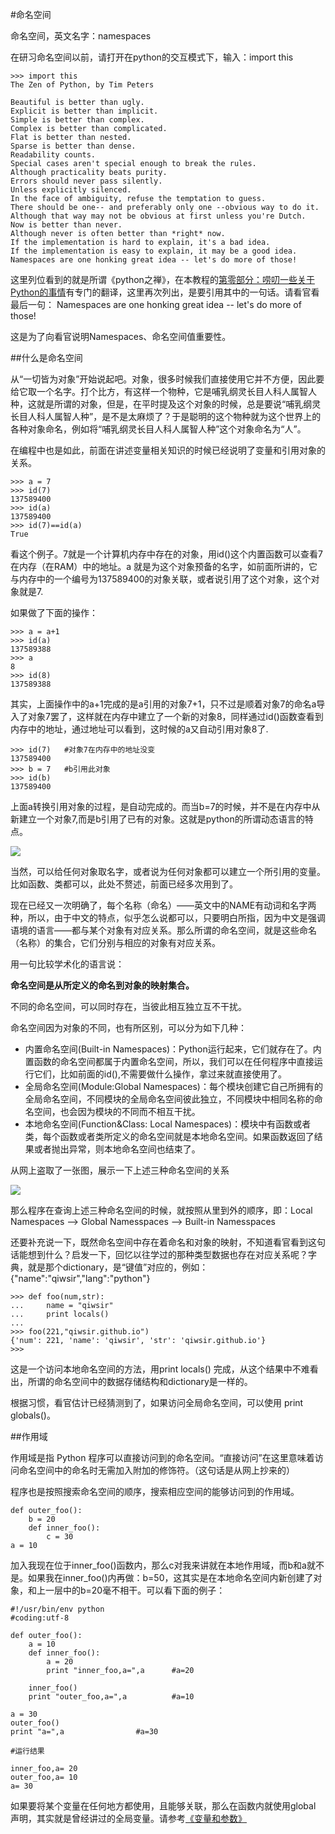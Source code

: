 #命名空间

命名空间，英文名字：namespaces

在研习命名空间以前，请打开在python的交互模式下，输入：import this

    >>> import this
    The Zen of Python, by Tim Peters

    Beautiful is better than ugly.
    Explicit is better than implicit.
    Simple is better than complex.
    Complex is better than complicated.
    Flat is better than nested.
    Sparse is better than dense.
    Readability counts.
    Special cases aren't special enough to break the rules.
    Although practicality beats purity.
    Errors should never pass silently.
    Unless explicitly silenced.
    In the face of ambiguity, refuse the temptation to guess.
    There should be one-- and preferably only one --obvious way to do it.
    Although that way may not be obvious at first unless you're Dutch.
    Now is better than never.
    Although never is often better than *right* now.
    If the implementation is hard to explain, it's a bad idea.
    If the implementation is easy to explain, it may be a good idea.
    Namespaces are one honking great idea -- let's do more of those!

这里列位看到的就是所谓《python之禅》，在本教程的[第零部分：唠叨一些关于Python的事情](./001.md)有专门的翻译，这里再次列出，是要引用其中的一句话。请看官看最后一句： Namespaces are one honking great idea -- let's do more of those!

这是为了向看官说明Namespaces、命名空间值重要性。

##什么是命名空间

从“一切皆为对象”开始说起吧。对象，很多时候我们直接使用它并不方便，因此要给它取一个名字。打个比方，有这样一个物种，它是哺乳纲灵长目人科人属智人种，这就是所谓的对象，但是，在平时提及这个对象的时候，总是要说“哺乳纲灵长目人科人属智人种”，是不是太麻烦了？于是聪明的这个物种就为这个世界上的各种对象命名，例如将“哺乳纲灵长目人科人属智人种”这个对象命名为“人”。

在编程中也是如此，前面在讲述变量相关知识的时候已经说明了变量和引用对象的关系。

    >>> a = 7
    >>> id(7)
    137589400
    >>> id(a)
    137589400
    >>> id(7)==id(a)
    True

看这个例子。7就是一个计算机内存中存在的对象，用id()这个内置函数可以查看7在内存（在RAM）中的地址。a 就是为这个对象预备的名字，如前面所讲的，它与内存中的一个编号为137589400的对象关联，或者说引用了这个对象，这个对象就是7.

如果做了下面的操作：

    >>> a = a+1
    >>> id(a)
    137589388
    >>> a
    8
    >>> id(8)
    137589388

其实，上面操作中的a+1完成的是a引用的对象7+1，只不过是顺着对象7的命名a导入了对象7罢了，这样就在内存中建立了一个新的对象8，同样通过id()函数查看到内存中的地址，通过地址可以看到，这时候的a又自动引用对象8了.

    >>> id(7)   #对象7在内存中的地址没变
    137589400
    >>> b = 7   #b引用此对象
    >>> id(b)
    137589400

上面a转换引用对象的过程，是自动完成的。而当b=7的时候，并不是在内存中从新建立一个对象7,而是b引用了已有的对象。这就是python的所谓动态语言的特点。

![](https://raw.githubusercontent.com/qiwsir/ITArticles/master/Pictures/22101.png)

当然，可以给任何对象取名字，或者说为任何对象都可以建立一个所引用的变量。比如函数、类都可以，此处不赘述，前面已经多次用到了。

现在已经又一次明确了，每个名称（命名）——英文中的NAME有动词和名字两种，所以，由于中文的特点，似乎怎么说都可以，只要明白所指，因为中文是强调语境的语言——都与某个对象有对应关系。那么所谓的命名空间，就是这些命名（名称）的集合，它们分别与相应的对象有对应关系。

用一句比较学术化的语言说：

**命名空间是从所定义的命名到对象的映射集合。**

不同的命名空间，可以同时存在，当彼此相互独立互不干扰。

命名空间因为对象的不同，也有所区别，可以分为如下几种：

- 内置命名空间(Built-in Namespaces)：Python运行起来，它们就存在了。内置函数的命名空间都属于内置命名空间，所以，我们可以在任何程序中直接运行它们，比如前面的id(),不需要做什么操作，拿过来就直接使用了。
- 全局命名空间(Module:Global Namespaces)：每个模块创建它自己所拥有的全局命名空间，不同模块的全局命名空间彼此独立，不同模块中相同名称的命名空间，也会因为模块的不同而不相互干扰。
- 本地命名空间(Function&Class: Local Namespaces)：模块中有函数或者类，每个函数或者类所定义的命名空间就是本地命名空间。如果函数返回了结果或者抛出异常，则本地命名空间也结束了。

从网上盗取了一张图，展示一下上述三种命名空间的关系

![](https://raw.githubusercontent.com/qiwsir/ITArticles/master/Pictures/22102.png)

那么程序在查询上述三种命名空间的时候，就按照从里到外的顺序，即：Local Namespaces --> Global Namesspaces --> Built-in Namesspaces

还要补充说一下，既然命名空间中存在着命名和对象的映射，不知道看官看到这句话能想到什么？启发一下，回忆以往学过的那种类型数据也存在对应关系呢？字典，就是那个dictionary，是“键值”对应的，例如：{"name":"qiwsir","lang":"python"}

    >>> def foo(num,str):
    ...     name = "qiwsir"
    ...     print locals()
    ...
    >>> foo(221,"qiwsir.github.io")
    {'num': 221, 'name': 'qiwsir', 'str': 'qiwsir.github.io'}
    >>>

这是一个访问本地命名空间的方法，用print locals() 完成，从这个结果中不难看出，所谓的命名空间中的数据存储结构和dictionary是一样的。

根据习惯，看官估计已经猜测到了，如果访问全局命名空间，可以使用 print globals()。

##作用域

作用域是指 Python 程序可以直接访问到的命名空间。“直接访问”在这里意味着访问命名空间中的命名时无需加入附加的修饰符。（这句话是从网上抄来的）

程序也是按照搜索命名空间的顺序，搜索相应空间的能够访问到的作用域。

    def outer_foo():
        b = 20
        def inner_foo():
            c = 30
    a = 10

加入我现在位于inner_foo()函数内，那么c对我来讲就在本地作用域，而b和a就不是。如果我在inner_foo()内再做：b=50，这其实是在本地命名空间内新创建了对象，和上一层中的b=20毫不相干。可以看下面的例子：


    #!/usr/bin/env python
    #coding:utf-8

    def outer_foo():
        a = 10
        def inner_foo():
            a = 20
            print "inner_foo,a=",a      #a=20

        inner_foo()
        print "outer_foo,a=",a          #a=10

    a = 30
    outer_foo()
    print "a=",a                #a=30

    #运行结果

    inner_foo,a= 20
    outer_foo,a= 10
    a= 30

如果要将某个变量在任何地方都使用，且能够关联，那么在函数内就使用global 声明，其实就是曾经讲过的全局变量。请参考[《变量和参数》](./213.md)

